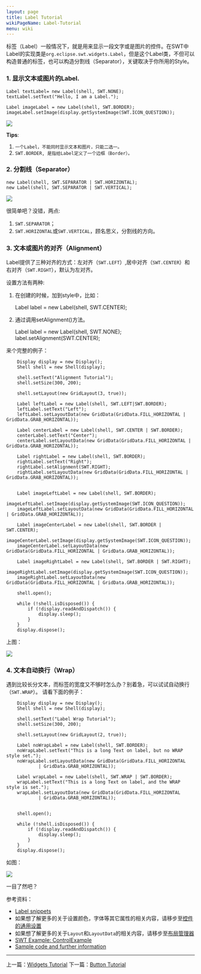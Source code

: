 ```yaml
---
layout: page
title: Label Tutorial
wikiPageName: Label-Tutorial
menu: wiki
---
```


标签（Label）一般情况下，就是用来显示一段文字或是图片的控件。在SWT中Label的实现类是`org.eclipse.swt.widgets.Label`，但是这个Label类，不但可以构造普通的标签，也可以构造分割线（Separator），关键取决于你所用的Style。

### 1. 显示文本或图片的Label.
    Label textLabel= new Label(shell, SWT.NONE);
    textLabel.setText("Hello, I am a Label.");

    Label imageLabel = new Label(shell, SWT.BORDER);
    imageLabel.setImage(display.getSystemImage(SWT.ICON_QUESTION));

![]({{site.baseurl}}/eclipse.tutorial/wiki/images/image_swt_label_1.png)

**Tips**: 
  1. `一个Label，不能同时显示文本和图片，只能二选一。`
  2. `SWT.BORDER, 是指给Label定义了一个边框（Border）。` 

### 2. 分割线（Separator）
    new Label(shell, SWT.SEPARATOR | SWT.HORIZONTAL);
    new Label(shell, SWT.SEPARATOR | SWT.VERTICAL);

![]({{site.baseurl}}/eclipse.tutorial/wiki/images/image_swt_label_2.png)

很简单吧？没错，两点:
  1. `SWT.SEPARATOR`；
  2. `SWT.HORIZONTAL`或`SWT.VERTICAL`，顾名思义，分割线的方向。

### 3. 文本或图片的对齐（Alignment）
Label提供了三种对齐的方式：左对齐（`SWT.LEFT`）,居中对齐（`SWT.CENTER`）和右对齐（`SWT.RIGHT`），默认为左对齐。

设置方法有两种:
  1. 在创建的时候，加到style中，比如：

        Label label = new Label(shell, SWT.CENTER);

  2. 通过调用setAlignment()方法。

        Label label = new Label(shell, SWT.NONE);
        label.setAlignment(SWT.CENTER);

来个完整的例子：

        Display display = new Display();
		Shell shell = new Shell(display);

		shell.setText("Alignment Tutorial");
		shell.setSize(300, 200);

		shell.setLayout(new GridLayout(3, true));

		Label leftLabel = new Label(shell, SWT.LEFT|SWT.BORDER);
		leftLabel.setText("Left");
		leftLabel.setLayoutData(new GridData(GridData.FILL_HORIZONTAL | GridData.GRAB_HORIZONTAL));
		
		Label centerLabel = new Label(shell, SWT.CENTER | SWT.BORDER);
		centerLabel.setText("Center");
		centerLabel.setLayoutData(new GridData(GridData.FILL_HORIZONTAL | GridData.GRAB_HORIZONTAL));

		Label rightLabel = new Label(shell, SWT.BORDER);
		rightLabel.setText("Right");
		rightLabel.setAlignment(SWT.RIGHT);
		rightLabel.setLayoutData(new GridData(GridData.FILL_HORIZONTAL | GridData.GRAB_HORIZONTAL));
		

		Label imageLeftLabel = new Label(shell, SWT.BORDER);
		imageLeftLabel.setImage(display.getSystemImage(SWT.ICON_QUESTION));
		imageLeftLabel.setLayoutData(new GridData(GridData.FILL_HORIZONTAL | GridData.GRAB_HORIZONTAL));

		Label imageCenterLabel = new Label(shell, SWT.BORDER | SWT.CENTER);
		imageCenterLabel.setImage(display.getSystemImage(SWT.ICON_QUESTION));
		imageCenterLabel.setLayoutData(new GridData(GridData.FILL_HORIZONTAL | GridData.GRAB_HORIZONTAL));
		
		Label imageRightLabel = new Label(shell, SWT.BORDER | SWT.RIGHT);
		imageRightLabel.setImage(display.getSystemImage(SWT.ICON_QUESTION));
		imageRightLabel.setLayoutData(new GridData(GridData.FILL_HORIZONTAL | GridData.GRAB_HORIZONTAL));
		
		shell.open();

		while (!shell.isDisposed()) {
			if (!display.readAndDispatch()) {
				display.sleep();
			}
		}
		display.dispose();
上图：

![]({{site.baseurl}}/eclipse.tutorial/wiki/images/image_swt_label_3.png)

### 4. 文本自动换行（Wrap）

遇到比较长分文本，而标签的宽度又不够时怎么办？别着急，可以试试自动换行（`SWT.WRAP`）。
请看下面的例子：

        Display display = new Display();
		Shell shell = new Shell(display);

		shell.setText("Label Wrap Tutorial");
		shell.setSize(300, 200);

		shell.setLayout(new GridLayout(2, true));

		Label noWrapLabel = new Label(shell, SWT.BORDER);
		noWrapLabel.setText("This is a long Text on label, but no WRAP style set.");
		noWrapLabel.setLayoutData(new GridData(GridData.FILL_HORIZONTAL
				| GridData.GRAB_HORIZONTAL));
		
		Label wrapLabel = new Label(shell, SWT.WRAP | SWT.BORDER);
		wrapLabel.setText("This is a long Text on label, and the WRAP style is set.");
		wrapLabel.setLayoutData(new GridData(GridData.FILL_HORIZONTAL
				| GridData.GRAB_HORIZONTAL));


		shell.open();

		while (!shell.isDisposed()) {
			if (!display.readAndDispatch()) {
				display.sleep();
			}
		}
		display.dispose();

如图：

![]({{site.baseurl}}/eclipse.tutorial/wiki/images/image_swt_label_4.png)

一目了然吧？

参考资料：
  * [Label snippets](http://www.eclipse.org/swt/snippets/#label)
  * 如果想了解更多的关于设置颜色，字体等其它属性的相关内容，请移步至[控件的通用设置]({{site.baseurl}}/eclipse.tutorial/wiki/Common-Properties-Tutorial.html)
  * 如果想了解更多的关于`Layout`和`LayoutData`的相关内容，请移步至[布局管理器]({{site.baseurl}}/eclipse.tutorial/wiki/Layouts-Tutorial.html)
  * [SWT Example: ControlExample](http://www.eclipse.org/swt/examples.php)
  * [Sample code and further information](http://www.eclipse.org/swt/)

***

上一篇：[Widgets Tutorial]({{site.baseurl}}/eclipse.tutorial/wiki/SWT-Widgets.html)
下一篇：[Button Tutorial]({{site.baseurl}}/eclipse.tutorial/wiki/Button-Tutorial.html)
